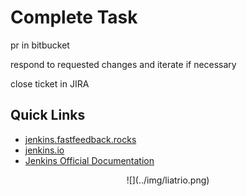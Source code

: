 # Complete Task

pr in bitbucket

respond to requested changes and iterate if necessary

close ticket in JIRA

## Quick Links
 - [jenkins.fastfeedback.rocks](http://jenkins.fastfeedback.rocks)
 - [jenkins.io](https://jenkins.io/)
 - [Jenkins Official Documentation](https://jenkins.io/doc)

<center>
  ![](../img/liatrio.png)
</center>
